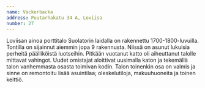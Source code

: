 ```yaml
---
name: Vackerbacka
address: Puutarhakatu 34 A, Loviisa
number: 27
---
```

Loviisan ainoa porttitalo Suolatorin laidalla on rakennettu 1700-1800-luvuilla. Tontilla on sijainnut aiemmin jopa 9 rakennusta. Niissä on asunut lukuisia perheitä päälliköistä luotseihin. Pitkään vuotanut katto oli aiheuttanut talolle mittavat vahingot. Uudet omistajat aloittivat uusimalla katon ja tekemällä talon vanhemmasta osasta toimivan kodin. Talon toinenkin osa on valmis ja sinne on remontoitu lisää asuintilaa; oleskelutiloja, makuuhuoneita ja toinen keittiö.
